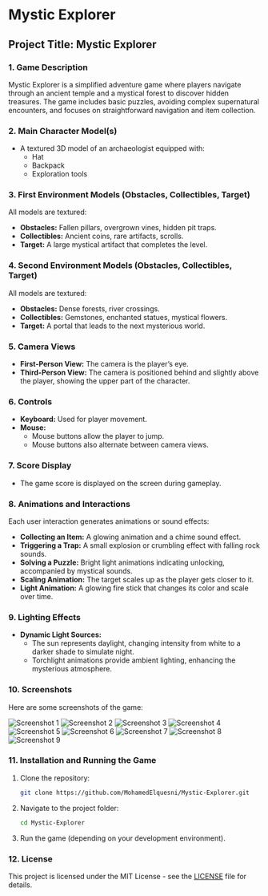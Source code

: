 # Mystic Explorer

## Project Title: Mystic Explorer

### 1. Game Description
Mystic Explorer is a simplified adventure game where players navigate through an ancient temple and a mystical forest to discover hidden treasures. The game includes basic puzzles, avoiding complex supernatural encounters, and focuses on straightforward navigation and item collection.

### 2. Main Character Model(s)
- A textured 3D model of an archaeologist equipped with:
  - Hat
  - Backpack
  - Exploration tools

### 3. First Environment Models (Obstacles, Collectibles, Target)
All models are textured:
- **Obstacles:** Fallen pillars, overgrown vines, hidden pit traps.
- **Collectibles:** Ancient coins, rare artifacts, scrolls.
- **Target:** A large mystical artifact that completes the level.

### 4. Second Environment Models (Obstacles, Collectibles, Target)
All models are textured:
- **Obstacles:** Dense forests, river crossings.
- **Collectibles:** Gemstones, enchanted statues, mystical flowers.
- **Target:** A portal that leads to the next mysterious world.

### 5. Camera Views
- **First-Person View:** The camera is the player’s eye.
- **Third-Person View:** The camera is positioned behind and slightly above the player, showing the upper part of the character.

### 6. Controls
- **Keyboard:** Used for player movement.
- **Mouse:**
  - Mouse buttons allow the player to jump.
  - Mouse buttons also alternate between camera views.

### 7. Score Display
- The game score is displayed on the screen during gameplay.

### 8. Animations and Interactions
Each user interaction generates animations or sound effects:
- **Collecting an Item:** A glowing animation and a chime sound effect.
- **Triggering a Trap:** A small explosion or crumbling effect with falling rock sounds.
- **Solving a Puzzle:** Bright light animations indicating unlocking, accompanied by mystical sounds.
- **Scaling Animation:** The target scales up as the player gets closer to it.
- **Light Animation:** A glowing fire stick that changes its color and scale over time.

### 9. Lighting Effects
- **Dynamic Light Sources:**
  - The sun represents daylight, changing intensity from white to a darker shade to simulate night.
  - Torchlight animations provide ambient lighting, enhancing the mysterious atmosphere.

### 10. Screenshots
Here are some screenshots of the game:

![Screenshot 1](https://github.com/MohamedElquesni/Mystic-Explorer/blob/main/screenshots/1.png)
![Screenshot 2](https://github.com/MohamedElquesni/Mystic-Explorer/blob/main/screenshots/2.png)
![Screenshot 3](https://github.com/MohamedElquesni/Mystic-Explorer/blob/main/screenshots/3.png)
![Screenshot 4](https://github.com/MohamedElquesni/Mystic-Explorer/blob/main/screenshots/4.png)
![Screenshot 5](https://github.com/MohamedElquesni/Mystic-Explorer/blob/main/screenshots/5.png)
![Screenshot 6](https://github.com/MohamedElquesni/Mystic-Explorer/blob/main/screenshots/6.png)
![Screenshot 7](https://github.com/MohamedElquesni/Mystic-Explorer/blob/main/screenshots/7.png)
![Screenshot 8](https://github.com/MohamedElquesni/Mystic-Explorer/blob/main/screenshots/8.png)
![Screenshot 9](https://github.com/MohamedElquesni/Mystic-Explorer/blob/main/screenshots/9.png)

### 11. Installation and Running the Game
1. Clone the repository:
   ```sh
   git clone https://github.com/MohamedElquesni/Mystic-Explorer.git
   ```
2. Navigate to the project folder:
   ```sh
   cd Mystic-Explorer
   ```
3. Run the game (depending on your development environment).

### 12. License
This project is licensed under the MIT License - see the [LICENSE](LICENSE) file for details.
